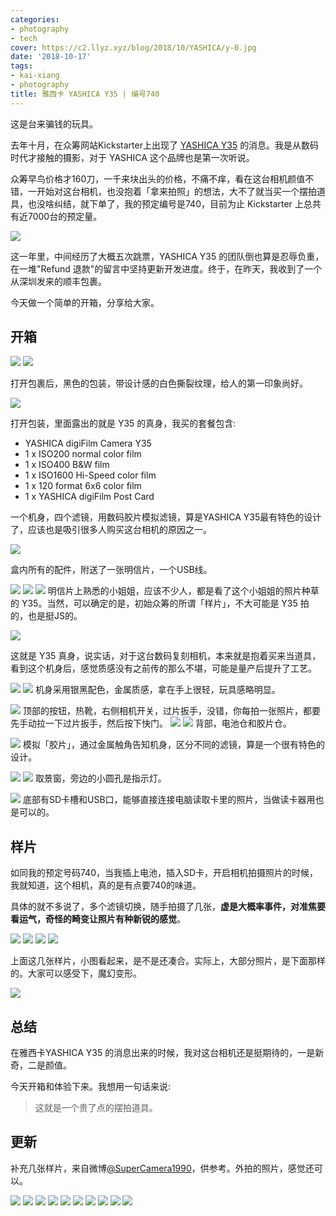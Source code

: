 ```yaml
---
categories:
- photography
- tech
cover: https://c2.llyz.xyz/blog/2018/10/YASHICA/y-0.jpg
date: '2018-10-17'
tags:
- kai-xiang
- photography
title: 雅西卡 YASHICA Y35 | 编号740
---
```


这是台来骗钱的玩具。

去年十月，在众筹网站Kickstarter上出现了 [YASHICA Y35](https://www.kickstarter.com/projects/1940283777/expect-the-unexpected-digifilmtm-camera-by-yashica?ref=user_menu) 的消息。我是从数码时代才接触的摄影，对于 YASHICA 这个品牌也是第一次听说。

众筹早鸟价格才160刀，一千来块出头的价格，不痛不痒，看在这台相机颜值不错，一开始对这台相机，也没抱着「拿来拍照」的想法，大不了就当买一个摆拍道具，也没啥纠结，就下单了，我的预定编号是740，目前为止 Kickstarter 上总共有近7000台的预定量。

![](https://c2.llyz.xyz/blog/2018/10/YASHICA/y-0.jpg)

这一年里，中间经历了大概五次跳票，YASHICA Y35 的团队倒也算是忍辱负重，在一堆"Refund 退款"的留言中坚持更新开发进度。终于，在昨天，我收到了一个从深圳发来的顺丰包裹。

今天做一个简单的开箱，分享给大家。

## 开箱

![](https://c2.llyz.xyz/blog/2018/10/YASHICA/Y-3.jpg) ![](https://c2.llyz.xyz/blog/2018/10/YASHICA/Y-4.jpg)

打开包裹后，黑色的包装，带设计感的白色撕裂纹理，给人的第一印象尚好。

![](https://c2.llyz.xyz/blog/2018/10/YASHICA/Y-6.jpg)

打开包装，里面露出的就是 Y35 的真身，我买的套餐包含:

- YASHICA digiFilm Camera Y35
- 1 x ISO200 normal color film
- 1 x ISO400 B&W film
- 1 x ISO1600 Hi-Speed color film
- 1 x 120 format 6x6 color film
- 1 x YASHICA digiFilm Post Card

一个机身，四个滤镜，用数码胶片模拟滤镜，算是YASHICA Y35最有特色的设计了，应该也是吸引很多人购买这台相机的原因之一。

![](https://c2.llyz.xyz/blog/2018/10/YASHICA/Y-7.jpg)

盒内所有的配件，附送了一张明信片，一个USB线。

![](https://c2.llyz.xyz/blog/2018/10/YASHICA/y-1.jpg) ![](https://c2.llyz.xyz/blog/2018/10/YASHICA/y-2.jpg) ![](https://c2.llyz.xyz/blog/2018/10/YASHICA/y-3.jpg) 明信片上熟悉的小姐姐，应该不少人，都是看了这个小姐姐的照片种草的 Y35。当然，可以确定的是，初始众筹的所谓「样片」，不大可能是 Y35 拍的，也是挺JS的。

![](https://c2.llyz.xyz/blog/2018/10/YASHICA/Y-1.jpg)

这就是 Y35 真身，说实话，对于这台数码复刻相机，本来就是抱着买来当道具，看到这个机身后，感觉质感没有之前传的那么不堪，可能是量产后提升了工艺。

![](https://c2.llyz.xyz/blog/2018/10/YASHICA/Y-8.jpg) ![](https://c2.llyz.xyz/blog/2018/10/YASHICA/Y-9.jpg) 机身采用银黑配色，金属质感，拿在手上很轻，玩具感略明显。

![](https://c2.llyz.xyz/blog/2018/10/YASHICA/Y-10.jpg) 顶部的按钮，热靴，右侧相机开关，过片扳手，没错，你每拍一张照片，都要先手动拉一下过片扳手，然后按下快门。 ![](https://c2.llyz.xyz/blog/2018/10/YASHICA/Y-15.jpg) ![](https://c2.llyz.xyz/blog/2018/10/YASHICA/Y-14.jpg) 背部，电池仓和胶片仓。

![](https://c2.llyz.xyz/blog/2018/10/YASHICA/Y-13.jpg) 模拟「胶片」，通过金属触角告知机身，区分不同的滤镜，算是一个很有特色的设计。

![](https://c2.llyz.xyz/blog/2018/10/YASHICA/Y-16.jpg) ![](https://c2.llyz.xyz/blog/2018/10/YASHICA/Y-18.jpg) 取景窗，旁边的小圆孔是指示灯。

![](https://c2.llyz.xyz/blog/2018/10/YASHICA/Y-17.jpg) 底部有SD卡槽和USB口，能够直接连接电脑读取卡里的照片，当做读卡器用也是可以的。

## 样片

如同我的预定号码740，当我插上电池，插入SD卡，开启相机拍摄照片的时候，我就知道，这个相机，真的是有点要740的味道。

具体的就不多说了，多个滤镜切换，随手拍摄了几张，**虚是大概率事件，对准焦要看运气，奇怪的畸变让照片有种新锐的感觉**。

![](https://c2.llyz.xyz/blog/2018/10/YASHICA/s-1.JPG) ![](https://c2.llyz.xyz/blog/2018/10/YASHICA/s-2.JPG) ![](https://c2.llyz.xyz/blog/2018/10/YASHICA/s-3.JPG) ![](https://c2.llyz.xyz/blog/2018/10/YASHICA/s-4.JPG)

上面这几张样片，小图看起来，是不是还凑合。实际上，大部分照片，是下面那样的。大家可以感受下，魔幻变形。

![](https://c2.llyz.xyz/blog/2018/10/YASHICA/preview.jpg)

## 总结

在雅西卡YASHICA Y35 的消息出来的时候，我对这台相机还是挺期待的，一是新奇，二是颜值。

今天开箱和体验下来。我想用一句话来说:

> 这就是一个贵了点的摆拍道具。

## 更新

补充几张样片，来自微博[@SuperCamera1990](https://weibo.com/u/1849350304?from=feed&loc=at&nick=SuperCamera1990&is_hot=1)，供参考。外拍的照片，感觉还可以。

![](https://c2.llyz.xyz/blog/2018/10/YASHICA/yp-1.jpg) ![](https://c2.llyz.xyz/blog/2018/10/YASHICA/yp-2.jpg) ![](https://c2.llyz.xyz/blog/2018/10/YASHICA/yp-3.jpg) ![](https://c2.llyz.xyz/blog/2018/10/YASHICA/yp-4.jpg) ![](https://c2.llyz.xyz/blog/2018/10/YASHICA/yp-5.jpg) ![](https://c2.llyz.xyz/blog/2018/10/YASHICA/yp-6.jpg) ![](https://c2.llyz.xyz/blog/2018/10/YASHICA/yp-7.jpg) ![](https://c2.llyz.xyz/blog/2018/10/YASHICA/yp-8.jpg) ![](https://c2.llyz.xyz/blog/2018/10/YASHICA/yp-9.jpg) ![](https://c2.llyz.xyz/blog/2018/10/YASHICA/yp-10.jpg)
